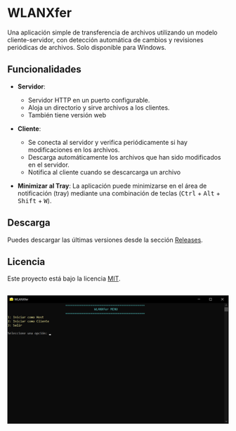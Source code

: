 # WLANXfer

Una aplicación simple de transferencia de archivos utilizando un modelo cliente-servidor, con detección automática de cambios y revisiones periódicas de archivos. Solo disponible para Windows.

## Funcionalidades
- **Servidor**:
  - Servidor HTTP en un puerto configurable.
  - Aloja un directorio y sirve archivos a los clientes.
  - También tiene versión web
    
- **Cliente**:
  -  Se conecta al servidor y verifica periódicamente si hay modificaciones en los archivos.
  -  Descarga automáticamente los archivos que han sido modificados en el servidor.
  -  Notifica al cliente cuando se descarcarga un archivo
    
- **Minimizar al Tray**: La aplicación puede minimizarse en el área de notificación (tray) mediante una combinación de teclas (<kbd>Ctrl</kbd> + <kbd>Alt</kbd> + <kbd>Shift</kbd> + <kbd>W</kbd>).

## Descarga
Puedes descargar las últimas versiones desde la sección [Releases](https://github.com/otema666/WLANXfer/releases).

## Licencia
Este proyecto está bajo la licencia [MIT](https://github.com/otema666/WLANXfer/blob/master/LICENSE).

##

![alt](images/app.png)

##
